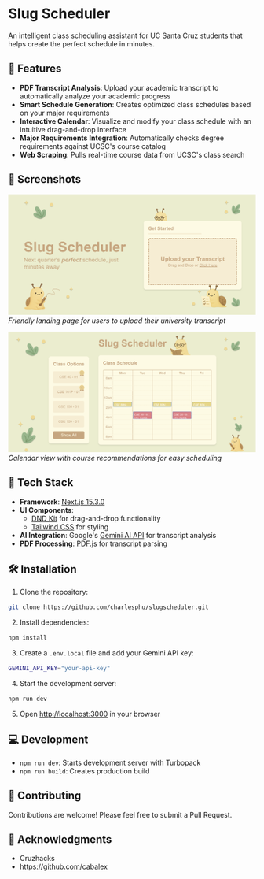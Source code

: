 # Slug Scheduler

An intelligent class scheduling assistant for UC Santa Cruz students that helps create the perfect schedule in minutes.

## 🎯 Features

- **PDF Transcript Analysis**: Upload your academic transcript to automatically analyze your academic progress
- **Smart Schedule Generation**: Creates optimized class schedules based on your major requirements
- **Interactive Calendar**: Visualize and modify your class schedule with an intuitive drag-and-drop interface
- **Major Requirements Integration**: Automatically checks degree requirements against UCSC's course catalog
- **Web Scraping**: Pulls real-time course data from UCSC's class search

## 📸 Screenshots

![Home Page](public/screenshots/Home.png)
_Friendly landing page for users to upload their university transcript_

![Calendar View](public/screenshots/Schedule.png)
_Calendar view with course recommendations for easy scheduling_

## 🚀 Tech Stack

- **Framework**: [Next.js 15.3.0](https://nextjs.org/)
- **UI Components**:
  - [DND Kit](https://dndkit.com/) for drag-and-drop functionality
  - [Tailwind CSS](https://tailwindcss.com/) for styling
- **AI Integration**: Google's [Gemini AI API](https://ai.google.dev/) for transcript analysis
- **PDF Processing**: [PDF.js](https://mozilla.github.io/pdf.js/) for transcript parsing

## 🛠️ Installation

1. Clone the repository:

```bash
git clone https://github.com/charlesphu/slugscheduler.git
```

2. Install dependencies:

```bash
npm install
```

3. Create a `.env.local` file and add your Gemini API key:

```bash
GEMINI_API_KEY="your-api-key"
```

4. Start the development server:

```bash
npm run dev
```

5. Open [http://localhost:3000](http://localhost:3000) in your browser

## 💻 Development

- `npm run dev`: Starts development server with Turbopack
- `npm run build`: Creates production build

## 🤝 Contributing

Contributions are welcome! Please feel free to submit a Pull Request.

## 🙏 Acknowledgments

- Cruzhacks
- https://github.com/cabalex
